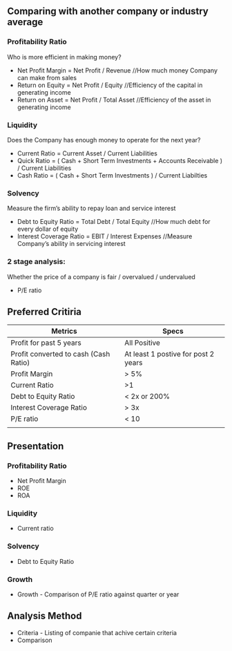 ## Comparing with another company or industry average

### Profitability Ratio
Who is more efficient in making money?
- Net Profit Margin = Net Profit / Revenue    //How much money Company can make from sales
- Return on Equity = Net Profit / Equity      //Efficiency of the capital in generating income
- Return on Asset = Net Profit / Total Asset  //Efficiency of the asset in generating income

### Liquidity
Does the Company has enough money to operate for the next year?
- Current Ratio = Current Asset / Current Liabilities
- Quick Ratio = ( Cash + Short Term Investments + Accounts Receivable ) / Current
  Liabilities
- Cash Ratio = ( Cash + Short Term Investments ) / Current Liabilties

### Solvency
Measure the firm’s ability to repay loan and service interest
- Debt to Equity Ratio = Total Debt / Total Equity    //How much debt for every dollar of equity
- Interest Coverage Ratio = EBIT / Interest Expenses  //Measure Company’s ability in servicing interest

### 2 stage analysis:
Whether the price of a company is fair / overvalued / undervalued
- P/E ratio

## Preferred Critiria

| Metrics                               | Specs                               |
|---------------------------------------|-------------------------------------|
| Profit for past 5 years               | All Positive                        |
| Profit converted to cash (Cash Ratio) | At least 1 postive for post 2 years |
| Profit Margin                         | > 5%                                |
| Current Ratio                         | >1                                  |
| Debt to Equity Ratio                  | < 2x or 200%                        |
| Interest Coverage Ratio               | > 3x                                |
| P/E ratio                             | < 10                                |
|                                       |                                     |

## Presentation
### Profitability Ratio
- Net Profit Margin
- ROE
- ROA
### Liquidity
- Current ratio
### Solvency
- Debt to Equity Ratio

### Growth
- Growth - Comparison of P/E ratio against quarter or year

## Analysis Method
- Criteria - Listing of companie that achive certain criteria
- Comparison

